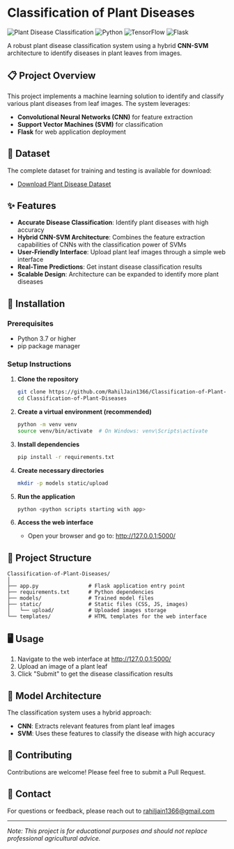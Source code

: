 # Classification of Plant Diseases

![Plant Disease Classification](https://img.shields.io/badge/AI-Plant%20Disease%20Classification-brightgreen)
![Python](https://img.shields.io/badge/Python-3.7%2B-blue)
![TensorFlow](https://img.shields.io/badge/TensorFlow-2.x-orange)
![Flask](https://img.shields.io/badge/Flask-2.x-lightgrey)

A robust plant disease classification system using a hybrid **CNN-SVM** architecture to identify diseases in plant leaves from images.

## 📋 Project Overview

This project implements a machine learning solution to identify and classify various plant diseases from leaf images. The system leverages:

- **Convolutional Neural Networks (CNN)** for feature extraction
- **Support Vector Machines (SVM)** for classification
- **Flask** for web application deployment

## 🌿 Dataset

The complete dataset for training and testing is available for download:
- [Download Plant Disease Dataset](https://utdallas.box.com/s/nakpwnwuh7yprafdatb1geu4vxv8oy2n)

## ✨ Features

- **Accurate Disease Classification**: Identify plant diseases with high accuracy
- **Hybrid CNN-SVM Architecture**: Combines the feature extraction capabilities of CNNs with the classification power of SVMs
- **User-Friendly Interface**: Upload plant leaf images through a simple web interface
- **Real-Time Predictions**: Get instant disease classification results
- **Scalable Design**: Architecture can be expanded to identify more plant diseases

## 🚀 Installation

### Prerequisites

- Python 3.7 or higher
- pip package manager

### Setup Instructions

1. **Clone the repository**
   ```bash
   git clone https://github.com/RahilJain1366/Classification-of-Plant-Diseases.git
   cd Classification-of-Plant-Diseases
   ```

2. **Create a virtual environment (recommended)**
   ```bash
   python -m venv venv
   source venv/bin/activate  # On Windows: venv\Scripts\activate
   ```

3. **Install dependencies**
   ```bash
   pip install -r requirements.txt
   ```

4. **Create necessary directories**
   ```bash
   mkdir -p models static/upload
   ```

5. **Run the application**
   ```bash
   python <python scripts starting with app>
   ```

6. **Access the web interface**
   - Open your browser and go to: http://127.0.0.1:5000/

## 📁 Project Structure

```
Classification-of-Plant-Diseases/
│
├── app.py                # Flask application entry point
├── requirements.txt      # Python dependencies
├── models/               # Trained model files
├── static/               # Static files (CSS, JS, images)
│   └── upload/           # Uploaded images storage
└── templates/            # HTML templates for the web interface
```

## 🖥️ Usage

1. Navigate to the web interface at http://127.0.0.1:5000/
2. Upload an image of a plant leaf
3. Click "Submit" to get the disease classification results

## 🔬 Model Architecture

The classification system uses a hybrid approach:
- **CNN**: Extracts relevant features from plant leaf images
- **SVM**: Uses these features to classify the disease with high accuracy

## 👥 Contributing

Contributions are welcome! Please feel free to submit a Pull Request.

## 📧 Contact

For questions or feedback, please reach out to rahiljain1366@gmail.com

---

*Note: This project is for educational purposes and should not replace professional agricultural advice.*
